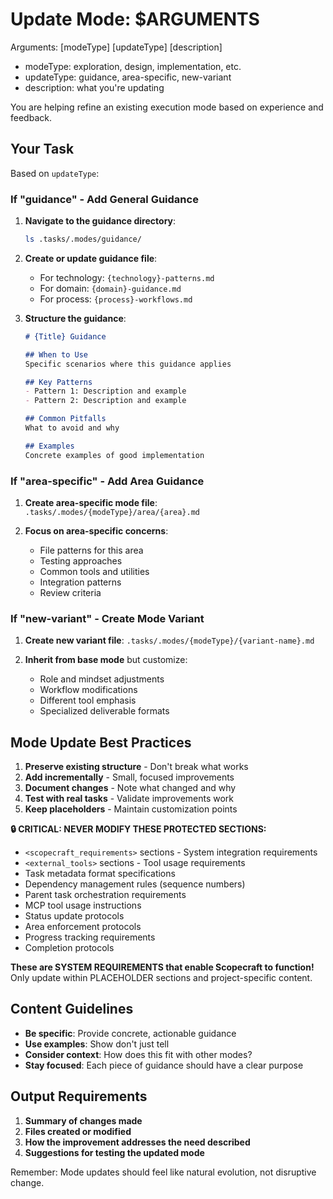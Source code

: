 # Update Mode: $ARGUMENTS

Arguments: [modeType] [updateType] [description]
- modeType: exploration, design, implementation, etc.
- updateType: guidance, area-specific, new-variant
- description: what you're updating

You are helping refine an existing execution mode based on experience and feedback.

## Your Task

Based on `updateType`:

### If "guidance" - Add General Guidance
1. **Navigate to the guidance directory**:
   ```bash
   ls .tasks/.modes/guidance/
   ```

2. **Create or update guidance file**:
   - For technology: `{technology}-patterns.md`
   - For domain: `{domain}-guidance.md`
   - For process: `{process}-workflows.md`

3. **Structure the guidance**:
   ```markdown
   # {Title} Guidance
   
   ## When to Use
   Specific scenarios where this guidance applies
   
   ## Key Patterns
   - Pattern 1: Description and example
   - Pattern 2: Description and example
   
   ## Common Pitfalls
   What to avoid and why
   
   ## Examples
   Concrete examples of good implementation
   ```

### If "area-specific" - Add Area Guidance
1. **Create area-specific mode file**:
   `.tasks/.modes/{modeType}/area/{area}.md`

2. **Focus on area-specific concerns**:
   - File patterns for this area
   - Testing approaches
   - Common tools and utilities
   - Integration patterns
   - Review criteria

### If "new-variant" - Create Mode Variant
1. **Create new variant file**:
   `.tasks/.modes/{modeType}/{variant-name}.md`

2. **Inherit from base mode** but customize:
   - Role and mindset adjustments
   - Workflow modifications
   - Different tool emphasis
   - Specialized deliverable formats

## Mode Update Best Practices

1. **Preserve existing structure** - Don't break what works
2. **Add incrementally** - Small, focused improvements
3. **Document changes** - Note what changed and why
4. **Test with real tasks** - Validate improvements work
5. **Keep placeholders** - Maintain customization points

**🔒 CRITICAL: NEVER MODIFY THESE PROTECTED SECTIONS:**
- `<scopecraft_requirements>` sections - System integration requirements
- `<external_tools>` sections - Tool usage requirements  
- Task metadata format specifications
- Dependency management rules (sequence numbers)
- Parent task orchestration requirements
- MCP tool usage instructions
- Status update protocols
- Area enforcement protocols
- Progress tracking requirements
- Completion protocols

**These are SYSTEM REQUIREMENTS that enable Scopecraft to function!**
Only update within PLACEHOLDER sections and project-specific content.

## Content Guidelines

- **Be specific**: Provide concrete, actionable guidance
- **Use examples**: Show don't just tell
- **Consider context**: How does this fit with other modes?
- **Stay focused**: Each piece of guidance should have a clear purpose

## Output Requirements

1. **Summary of changes made**
2. **Files created or modified**
3. **How the improvement addresses the need described**
4. **Suggestions for testing the updated mode**

Remember: Mode updates should feel like natural evolution, not disruptive change.